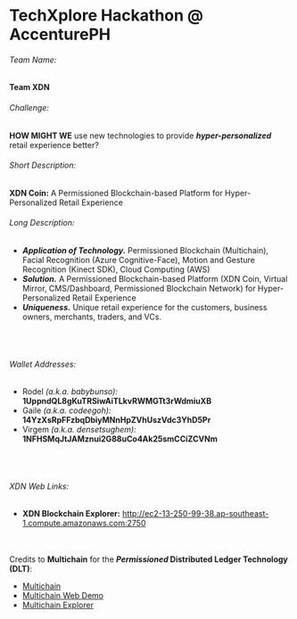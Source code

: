 # TechXplore Hackathon @ AccenturePH

###### Team Name:  
**Team XDN**


###### Challenge:
**HOW MIGHT WE** use new technologies to provide **_hyper-personalized_** retail experience better?


###### Short Description:
**XDN Coin:** A Permissioned Blockchain-based Platform for Hyper-Personalized Retail Experience


###### Long Description:
- **_Application of Technology._** Permissioned Blockchain (Multichain), Facial Recognition (Azure Cognitive-Face), Motion and Gesture Recognition (Kinect SDK), Cloud Computing (AWS)
- **_Solution._** A Permissioned Blockchain-based Platform (XDN Coin, Virtual Mirror, CMS/Dashboard, Permissioned Blockchain Network) for Hyper-Personalized Retail Experience
- **_Uniqueness._** Unique retail experience for the customers, business owners, merchants, traders, and VCs.

<br /><br />
###### Wallet Addresses:
- Rodel _(a.k.a. babybunso):_ **1UppndQL8gKuTRSiwAiTLkvRWMGTt3rWdmiuXB**
- Gaile _(a.k.a. codeegoh):_ **14YzXsRpFFzbqDbiyMNnHpZVhUszVdc3YhD5Pr**
- Virgem _(a.k.a. densetsughem):_ **1NFHSMqJtJAMznui2G88uCo4Ak25smCCiZCVNm**

<br /><br />
###### XDN Web Links:
- **XDN Blockchain Explorer:** <a href="http://ec2-13-250-99-38.ap-southeast-1.compute.amazonaws.com:2750">http://ec2-13-250-99-38.ap-southeast-1.compute.amazonaws.com:2750</a>

<br /><br />Credits to **Multichain** for the **_Permissioned_ Distributed Ledger Technology (DLT)**:
- <a href="https://www.multichain.com">Multichain</a><br />
- <a href="https://github.com/MultiChain/multichain-web-demo">Multichain Web Demo</a><br />
- <a href="https://github.com/MultiChain/multichain-explorer">Multichain Explorer</a><br />


